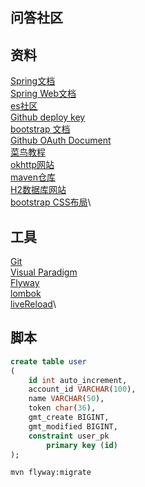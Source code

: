 ## 问答社区

## 资料
[Spring文档](https://spring.io/guides) \
[Spring Web文档](https://spring.io/guides/gs/serving-web-content/) \
[es社区](https://elasticsearch.cn/explore) \
[Github deploy key](https://developer.github.com/v3/guides/managing-deploy-keys/#deploy-keys) \
[bootstrap 文档](https://v3.bootcss.com/getting-started/#download)\
[Github OAuth Document](https://developer.github.com/apps/building-github-apps/creating-a-github-app/)\
[菜鸟教程](https://www.runoob.com/)\
[okhttp网站](https://square.github.io/okhttp/)\
[maven仓库](https://mvnrepository.com/artifact/com.alibaba)\
[H2数据库网站](http://www.h2database.com/html/main.html)\
[bootstrap CSS布局](https://v3.bootcss.com/css/#grid)\

## 工具
[Git](https://git-scm.com/download) \
[Visual Paradigm](https://www.visual-paradigm.com)\
[Flyway](https://flywaydb.org/getstarted/)\
[lombok](https://projectlombok.org/setup/maven)\
[liveReload](http://livereload.com/extensions/)\

## 脚本
```sql
create table user
(
	id int auto_increment,
	account_id VARCHAR(100),
	name VARCHAR(50),
	token char(36),
	gmt_create BIGINT,
	gmt_modified BIGINT,
	constraint user_pk
		primary key (id)
);
```
```bash
mvn flyway:migrate
```